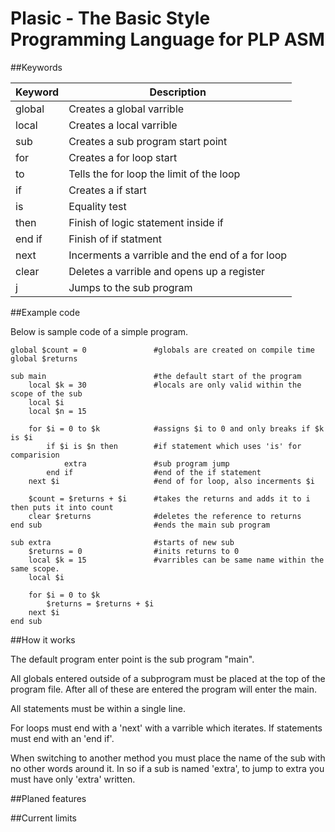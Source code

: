 # Plasic - The Basic Style Programming Language for PLP ASM

##Keywords

|Keyword|Description|
|-------|-----------------------------------|
|global|Creates a global varrible|
|local|Creates a local varrible|
|sub|Creates a sub program start point|
|for|Creates a for loop start|
|to|Tells the for loop the limit of the loop|
|if|Creates a if start|
|is|Equality test|
|then|Finish of logic statement inside if|
|end if|Finish of if statment|
|next|Incerments a varrible and the end of a for loop|
|clear|Deletes a varrible and opens up a register|
|j|Jumps to the sub program|

##Example code

Below is sample code of a simple program.

```vbnet
global $count = 0				#globals are created on compile time
global $returns

sub main						#the default start of the program
	local $k = 30				#locals are only valid within the scope of the sub
	local $i
	local $n = 15
	
	for $i = 0 to $k			#assigns $i to 0 and only breaks if $k is $i
		if $i is $n then		#if statement which uses 'is' for comparision
			extra				#sub program jump
		end if					#end of the if statement
	next $i						#end of for loop, also incerments $i
	
	$count = $returns + $i		#takes the returns and adds it to i then puts it into count
	clear $returns				#deletes the reference to returns
end sub							#ends the main sub program

sub extra						#starts of new sub
	$returns = 0				#inits returns to 0
	local $k = 15				#varribles can be same name within the same scope.
	local $i
	
	for $i = 0 to $k
		$returns = $returns + $i
	next $i
end sub
```

##How it works

The default program enter point is the sub program "main". 

All globals entered outside of a subprogram must be placed at the top of the program file. After all of these are entered the program will enter the main.

All statements must be within a single line. 

For loops must end with a 'next' with a varrible which iterates. If statements must end with an 'end if'.  

When switching to another method you must place the name of the sub with no other words around it. In so if a sub is named 'extra', to jump to extra you must have only 'extra' written.

##Planed features

##Current limits
